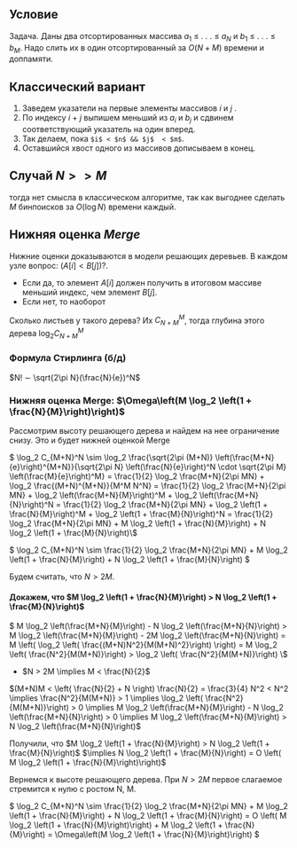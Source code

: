 ## Условие
Задача. Даны два отсортированных массива $a_1$ ≤ . . . ≤ $a_N$ и
$b_1$ ≤ . . . ≤ $b_M$. Надо слить их в один отсортированный за $O(N + M)$ времени и доппамяти.

## Классический вариант 
1. Заведем указатели на первые элементы массивов $i$ и $j$ .
2. По индексу $i$ + $j$ выпишем меньший из $a_i$ и $b_j$ и сдвинем cоответствующий указатель на один вперед.
3. Так делаем, пока `$i$ < $n$ && $j$  < $m$`.
4. Оставшийся хвост одного из массивов дописываем в конец.

## Случай $N >> M$
тогда нет смысла в классическом алгоритме, так как выгоднее сделать $M$ бинпоисков за $O(\log{N})$ времени каждый.

## Нижняя оценка $Merge$
Нижние оценки доказываются в модели решающих деревьев. В каждом узле вопрос: $(A[i] < B[j])$?. 
- Если да, то элемент $A[i]$ должен получить в итоговом массиве меньший индекс, чем элемент $B[j]$.
- Если нет, то наоборот 

Сколько листьев у такого дерева? Их $C_{N+M}^M$, тогда глубина этого дерева $\log_2{C_{N+M} ^ M}$

### Формула Стирлинга (б/д)
$N! ∼ \sqrt{2\pi N}(\frac{N}{e})^N$

### Нижняя оценка Merge: $\Omega\left(M \log_2 \left(1 + \frac{N}{M}\right)\right)$
Рассмотрим высоту решающего дерева и найдем на нее ограничение снизу. Это и будет нижней оценкой Merge

$ \log_2 C_{M+N}^N \sim \log_2 \frac{\sqrt{2\pi (M+N)} \left(\frac{M+N}{e}\right)^{M+N}}{\sqrt{2\pi N} \left(\frac{N}{e}\right)^N \cdot \sqrt{2\pi M} \left(\frac{M}{e}\right)^M} = \frac{1}{2} \log_2 \frac{M+N}{2\pi MN} + \log_2 \frac{(M+N)^{M+N}}{M^M N^N} = \frac{1}{2} \log_2 \frac{M+N}{2\pi MN} + \log_2 \left(\frac{M+N}{M}\right)^M + \log_2 \left(\frac{M+N}{N}\right)^N = \frac{1}{2} \log_2 \frac{M+N}{2\pi MN} + \log_2 \left(1 + \frac{N}{M}\right)^M + \log_2 \left(1 + \frac{M}{N}\right)^N = \frac{1}{2} \log_2 \frac{M+N}{2\pi MN} + M \log_2 \left(1 + \frac{N}{M}\right) + N \log_2 \left(1 + \frac{M}{N}\right)\\$

$
\log_2 C_{M+N}^N \sim \frac{1}{2} \log_2 \frac{M+N}{2\pi MN} + M \log_2 \left(1 + \frac{N}{M}\right) + N \log_2 \left(1 + \frac{M}{N}\right)
$


Будем считать, что $N > 2M$.
#### Докажем, что $M \log_2 \left(1 + \frac{N}{M}\right) > N \log_2 \left(1 + \frac{M}{N}\right)$

$ M \log_2 \left(\frac{M+N}{M}\right) - N \log_2 \left(\frac{M+N}{N}\right) >  M \log_2 \left(\frac{M+N}{M}\right) - 2M \log_2 \left(\frac{M+N}{N}\right) = M \left( \log_2 \left( \frac{(M+N)N^2}{M(M+N)^2}\right) \right) = M \log_2 \left( \frac{N^2}{M(M+N)}\right) > \log_2 \left( \frac{N^2}{M(M+N)}\right) \\$

- $N > 2M \implies M < \frac{N}{2}$

$(M+N)M < \left( \frac{N}{2} + N  \right) \frac{N}{2} = \frac{3}{4} N^2 < N^2 \implies  \frac{N^2}{M(M+N)} > 1 \implies \log_2 \left( \frac{N^2}{M(M+N)}\right) > 0 \implies M \log_2 \left(\frac{M+N}{M}\right) - N \log_2 \left(\frac{M+N}{N}\right) > 0 \implies M \log_2 \left(\frac{M+N}{M}\right) > N \log_2 \left(\frac{M+N}{N}\right)$

Получили, что $M \log_2 \left(1 + \frac{N}{M}\right) > N \log_2 \left(1 + \frac{M}{N}\right)$ $\implies N \log_2 \left(1 + \frac{M}{N}\right) = O \left( M \log_2 \left(1 + \frac{N}{M}\right)\right)$

Вернемся к высоте решающего дерева. При $N > 2M$ первое слагаемое стремится к нулю с ростом N, M.

$
\log_2 C_{M+N}^N \sim \frac{1}{2} \log_2 \frac{M+N}{2\pi MN} + M \log_2 \left(1 + \frac{N}{M}\right) + N \log_2 \left(1 + \frac{M}{N}\right) = O \left( M \log_2 \left(1 + \frac{N}{M}\right)\right) + M \log_2 \left(1 + \frac{N}{M}\right) = \Omega\left(M \log_2 \left(1 + \frac{N}{M}\right)\right)
$